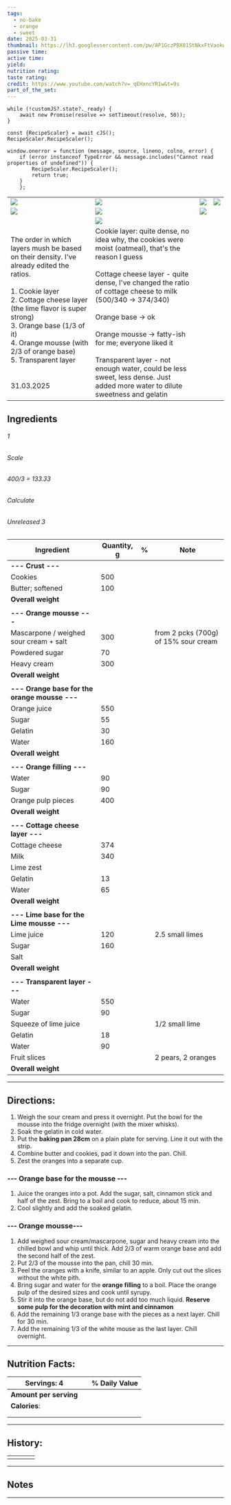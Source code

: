 ```yaml
---
tags:
  - no-bake
  - orange
  - sweet
date: 2025-03-31
thumbnail: https://lh3.googleusercontent.com/pw/AP1GczPBX01StNkxFtVaokwQ3yjWFILar19NAVLCktFJgQ8N-TrmgJIS8Tb69kAk9tjuYtqlr1NV1Wpjd_bt9IiPoQF8SRNsYs_aEnbBjIthmpIRdwWFlD8WI8jfZCqwgsd9_-b1nBBTXsPVdWjesubMMNrR=w1204-h903-s-no-gm?authuser=0
passive time: 
active time: 
yield: 
nutrition rating: 
taste rating: 
credit: https://www.youtube.com/watch?v=_qEHxncYR1w&t=9s
part_of_the_set:
---
```

```dataviewjs
while (!customJS?.state?._ready) { 
	await new Promise(resolve => setTimeout(resolve, 50)); 
} 

const {RecipeScaler} = await cJS();
RecipeScaler.RecipeScaler();

window.onerror = function (message, source, lineno, colno, error) {
	if (error instanceof TypeError && message.includes("Cannot read properties of undefined")) {
		RecipeScaler.RecipeScaler();
		return true;
	}
    };
```

|                                                                                                                                                                                                                                                                                                         |                                                                                                                                                                                                                                                                                                                                                                                                                                               |                                                                                                                                                                                                                                      |                                                                                                                                                                                                                                      |
| ------------------------------------------------------------------------------------------------------------------------------------------------------------------------------------------------------------------------------------------------------------------------------------------------------- | --------------------------------------------------------------------------------------------------------------------------------------------------------------------------------------------------------------------------------------------------------------------------------------------------------------------------------------------------------------------------------------------------------------------------------------------- | ------------------------------------------------------------------------------------------------------------------------------------------------------------------------------------------------------------------------------------ | ------------------------------------------------------------------------------------------------------------------------------------------------------------------------------------------------------------------------------------ |
| ![](https://lh3.googleusercontent.com/pw/AP1GczONWaYnAShlSlF8n3v5AsevqrmConm2vxoLFzEc1Qwd7AH4gHSCNSlIDlJzGgAnzE4EkirYLKbgjVdLX8Eq5ApJ7QRwDBAY2NpYVlIddyNVecz1zI9FQP2WtW5A5axk4RTJJH5xKjFMQjeUp5B-_EbB=w1204-h903-s-no-gm?authuser=0)                                                                    | ![](https://lh3.googleusercontent.com/pw/AP1GczOGXyP_tYauLmvAT1Hdsr8GASO5CCDMiQImgedfsZ-GkvuoGrle9rT5piElyK057rpGg4NF1yTSY6UAVSjCAT3RtCMSWiXjwJjGEvC5nYoTy-ELcmE7epNMS_DqWKuuPkX-fX8tUvR8792OPYDKSq1o=w677-h903-s-no-gm?authuser=0)                                                                                                                                                                                                           | ![](https://lh3.googleusercontent.com/pw/AP1GczPBX01StNkxFtVaokwQ3yjWFILar19NAVLCktFJgQ8N-TrmgJIS8Tb69kAk9tjuYtqlr1NV1Wpjd_bt9IiPoQF8SRNsYs_aEnbBjIthmpIRdwWFlD8WI8jfZCqwgsd9_-b1nBBTXsPVdWjesubMMNrR=w1204-h903-s-no-gm?authuser=0) | ![](https://lh3.googleusercontent.com/pw/AP1GczNgJuLHWpGhxEgYHhZEI60Zg34zGATAOScObh1Udd0avvbyrbXBQ_mAyLEY4pIr4RbT-hcMOKIIatHc_upmXywM327LrUZAXagcexyMCL0Vp5ojEfEh3F1h8ygVntLhgFsbFGEPoQvcfJnlJQWJ43Qe=w1204-h903-s-no-gm?authuser=0) |
| ![](https://lh3.googleusercontent.com/pw/AP1GczNkJPZ-Z48TZrW-bT2TrFMaytj0OW1eOV6S9418f5h36Ch9yrll8BkSOB4F060mjti9rWXFFw7nb3mVg-oSPNVeDTvPpcAUzyqAkwqrsRA3MlkvesWdaJTIBM2xuN8hrXODEGU3QxjXlCYwMG10IntM=w732-h903-s-no-gm?authuser=0)                                                                     | ![](https://lh3.googleusercontent.com/pw/AP1GczOMIeVU5LuqjBg2mkAVVan5aSWAK4XO11e0p68LxcUwa0Id_oELeK8ydFQ7SdjwWfClXw_YBODjXAbUfr6E6ooO_P3gPi7x4IBMFg0EkixYZh4EC8thsJ5kWvpsvXTspxVQFUo8D9k3N5-tmD9be7hC=w1204-h903-s-no-gm?authuser=0)                                                                                                                                                                                                          | ![](https://lh3.googleusercontent.com/pw/AP1GczPVmNqb2b0gwZkz5wCe6e5yjJxczCHhHpRbKm3QT9roEkbC_D9Dq8u3cW5UhicyFl-eGUQIe0pvmTiGa9WEvqvOHxlPI0LcVE4Uro2e9oojlbeNpe3ImnnSuE4bOcYfk1doFK2OW7A2jgaxTtsHjsM7=w1204-h903-s-no-gm?authuser=0) |                                                                                                                                                                                                                                      |
|                                                                                                                                                                                                                                                                                                         | ![](https://lh3.googleusercontent.com/pw/AP1GczOLZK87kF1j3F9UzE6K2xA5qk6T_8xb73e5O_0Fp_lYMmJNlArxoeOSrM2w01Gti8erMLIJ21OOPiSLf94VjxWQcdhIabhkpqLoKiHWy9XTxgAxRHvJeQOlPyHUkAJzuEp8_MIfECmCeN8MbV1UlcXT=w1204-h903-s-no-gm?authuser=0)                                                                                                                                                                                                          |                                                                                                                                                                                                                                      |                                                                                                                                                                                                                                      |
| The order in which layers mush be based on their density. I've already edited the ratios.<br><br>1. Cookie layer<br>2. Cottage cheese layer (the lime flavor is super strong)<br>3. Orange base (1/3 of it)<br>4. Orange mousse (with 2/3 of orange base)<br>5. Transparent layer<br><br><br>31.03.2025 | Cookie layer: quite dense, no idea why, the cookies were moist (oatmeal), that's the reason I guess<br><br>Cottage cheese layer - quite dense, I've changed the ratio of cottage cheese to milk (500/340 -> 374/340)<br><br>Orange base -> ok<br><br>Orange mousse -> fatty-ish for me; everyone liked it<br><br>Transparent layer - not enough water, could be less sweet, less dense. Just added more water to dilute sweetness and gelatin |                                                                                                                                                                                                                                      |                                                                                                                                                                                                                                      |

## Ingredients

###### 1
###### Scale
###### 400/3 = 133.33
###### Calculate
###### Unreleased 3

| Ingredient                                    | Quantity, g | %   | Note                                 |
| --------------------------------------------- | ----------- | --- | ------------------------------------ |
| **--- Crust ---**                             |             |     |                                      |
| Cookies                                       | 500         |     |                                      |
| Butter; softened                              | 100         |     |                                      |
| **Overall weight**                            |             |     |                                      |
|                                               |             |     |                                      |
| **--- Orange mousse ---**                     |             |     |                                      |
| Mascarpone / weighed sour cream + salt        | 300         |     | from 2 pcks (700g) of 15% sour cream |
| Powdered sugar                                | 70          |     |                                      |
| Heavy cream                                   | 300         |     |                                      |
| **Overall weight**                            |             |     |                                      |
|                                               |             |     |                                      |
| **--- Orange base for the orange mousse ---** |             |     |                                      |
| Orange juice                                  | 550         |     |                                      |
| Sugar                                         | 55          |     |                                      |
| Gelatin                                       | 30          |     |                                      |
| Water                                         | 160         |     |                                      |
| **Overall weight**                            |             |     |                                      |
|                                               |             |     |                                      |
| **--- Orange filling ---**                    |             |     |                                      |
| Water                                         | 90          |     |                                      |
| Sugar                                         | 90          |     |                                      |
| Orange pulp pieces                            | 400         |     |                                      |
| **Overall weight**                            |             |     |                                      |
|                                               |             |     |                                      |
| **--- Cottage cheese layer ---**              |             |     |                                      |
| Cottage cheese                                | 374         |     |                                      |
| Milk                                          | 340         |     |                                      |
| Lime zest                                     |             |     |                                      |
| Gelatin                                       | 13          |     |                                      |
| Water                                         | 65          |     |                                      |
| **Overall weight**                            |             |     |                                      |
|                                               |             |     |                                      |
| **--- Lime base for the Lime mousse ---**     |             |     |                                      |
| Lime juice                                    | 120         |     | 2.5 small limes                      |
| Sugar                                         | 160         |     |                                      |
| Salt                                          |             |     |                                      |
| **Overall weight**                            |             |     |                                      |
|                                               |             |     |                                      |
| **--- Transparent layer ---**                 |             |     |                                      |
| Water                                         | 550         |     |                                      |
| Sugar                                         | 90          |     |                                      |
| Squeeze of lime juice                         |             |     | 1/2 small lime                       |
| Gelatin                                       | 18          |     |                                      |
| Water                                         | 90          |     |                                      |
| Fruit slices                                  |             |     | 2 pears, 2 oranges                   |
| **Overall weight**                            |             |     |                                      |






---
## Directions:

1. Weigh the sour cream and press it overnight. Put the bowl for the mousse into the fridge overnight (with the mixer whisks).
2. Soak the gelatin in cold water.
3. Put the **baking pan 28cm** on a plain plate for serving. Line it out with the strip.
4. Combine butter and cookies, pad it down into the pan. Chill.
5. Zest the oranges into a separate cup. 

### --- Orange base for the mousse ---
1. Juice the oranges into a pot. Add the sugar, salt, cinnamon stick and half of the zest. Bring to a boil and cook to reduce, about 15 min.
2. Cool slightly and add the soaked gelatin.

### --- Orange mousse---
1. Add weighed sour cream/mascarpone, sugar and heavy cream into the chilled bowl and whip until thick. Add 2/3 of warm orange base and add the second half of the zest.
2. Put 2/3 of the mousse into the pan, chill 30 min.
3. Peel the oranges with a knife, similar to an apple. Only cut out the slices without the white pith.
4. Bring sugar and water for the **orange filling** to a boil. Place the orange pulp of the desired sizes and cook until syrupy.
5. Stir it into the orange base, but do not add too much liquid. **Reserve some pulp for the decoration with mint and cinnamon**
6. Add the remaining 1/3 orange base with the pieces as a next layer. Chill for 30 min.
7. Add the remaining 1/3 of the white mouse as the last layer. Chill overnight.


---
## Nutrition Facts:

| **Servings: 4**        |     | % Daily Value |
| ---------------------- | --- | ------------- |
| **Amount per serving** |     |               |
| **Calories**:          |     |               |
|                        |     |               |
|                        |     |               |



---
## History:

|     |                   |                   |                   |
| --- | ----------------- | ----------------- | ----------------- |
|     |                   |                   |                   |


---
## Notes


>

---



